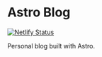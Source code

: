 # Astro Blog

[![Netlify Status](https://api.netlify.com/api/v1/badges/6c2b739b-642c-44bd-9592-47000a1d182f/deploy-status)](https://app.netlify.com/sites/lighthearted-taiyaki-7ab65a/deploys)

Personal blog built with Astro.
